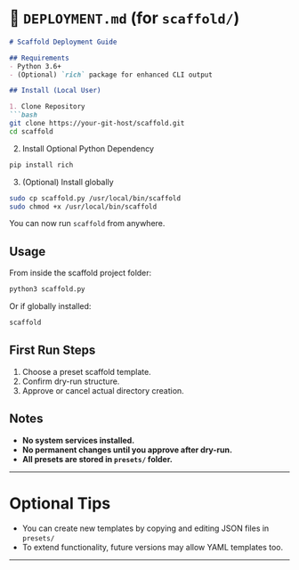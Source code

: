 # 📜 `DEPLOYMENT.md` (for `scaffold/`)

```markdown
# Scaffold Deployment Guide

## Requirements
- Python 3.6+
- (Optional) `rich` package for enhanced CLI output

## Install (Local User)

1. Clone Repository
```bash
git clone https://your-git-host/scaffold.git
cd scaffold
```

2. Install Optional Python Dependency
```bash
pip install rich
```

3. (Optional) Install globally
```bash
sudo cp scaffold.py /usr/local/bin/scaffold
sudo chmod +x /usr/local/bin/scaffold
```

You can now run `scaffold` from anywhere.

## Usage

From inside the scaffold project folder:
```bash
python3 scaffold.py
```
Or if globally installed:
```bash
scaffold
```

## First Run Steps
1. Choose a preset scaffold template.
2. Confirm dry-run structure.
3. Approve or cancel actual directory creation.

## Notes
- **No system services installed.**
- **No permanent changes until you approve after dry-run.**
- **All presets are stored in `presets/` folder.**

---

# Optional Tips
- You can create new templates by copying and editing JSON files in `presets/`
- To extend functionality, future versions may allow YAML templates too.

---

